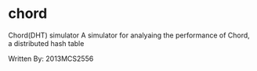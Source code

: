 chord
=====

Chord(DHT) simulator
A simulator for analyaing the performance of Chord, a distributed hash table

Written By:
2013MCS2556
